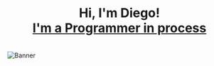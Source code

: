 <h1 align=center>Hi, I'm Diego! <br/><a href="https://github.com/Daggerdiego107"> I'm a Programmer in process</a></h1>
<br>
<img align="center" alt="Banner" src="https://drive.google.com/file/d/1UcrjRtDrYka4bjavTBsVyRPucohGgy8J/view"/>
